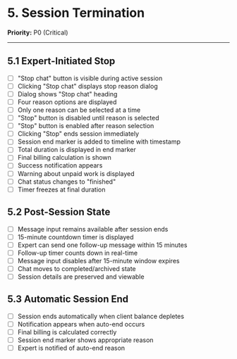 # 5. Session Termination

**Priority:** P0 (Critical)

---

## 5.1 Expert-Initiated Stop

- [ ] "Stop chat" button is visible during active session
- [ ] Clicking "Stop chat" displays stop reason dialog
- [ ] Dialog shows "Stop chat" heading
- [ ] Four reason options are displayed
- [ ] Only one reason can be selected at a time
- [ ] "Stop" button is disabled until reason is selected
- [ ] "Stop" button is enabled after reason selection
- [ ] Clicking "Stop" ends session immediately
- [ ] Session end marker is added to timeline with timestamp
- [ ] Total duration is displayed in end marker
- [ ] Final billing calculation is shown
- [ ] Success notification appears
- [ ] Warning about unpaid work is displayed
- [ ] Chat status changes to "finished"
- [ ] Timer freezes at final duration

## 5.2 Post-Session State

- [ ] Message input remains available after session ends
- [ ] 15-minute countdown timer is displayed
- [ ] Expert can send one follow-up message within 15 minutes
- [ ] Follow-up timer counts down in real-time
- [ ] Message input disables after 15-minute window expires
- [ ] Chat moves to completed/archived state
- [ ] Session details are preserved and viewable

## 5.3 Automatic Session End

- [ ] Session ends automatically when client balance depletes
- [ ] Notification appears when auto-end occurs
- [ ] Final billing is calculated correctly
- [ ] Session end marker shows appropriate reason
- [ ] Expert is notified of auto-end reason
